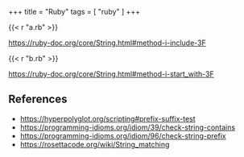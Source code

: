 +++
title = "Ruby"
tags = [ "ruby" ]
+++

{{< r "a.rb" >}}

<https://ruby-doc.org/core/String.html#method-i-include-3F>

{{< r "b.rb" >}}

<https://ruby-doc.org/core/String.html#method-i-start_with-3F>

## References

- <https://hyperpolyglot.org/scripting#prefix-suffix-test>
- <https://programming-idioms.org/idiom/39/check-string-contains>
- <https://programming-idioms.org/idiom/96/check-string-prefix>
- <https://rosettacode.org/wiki/String_matching>
